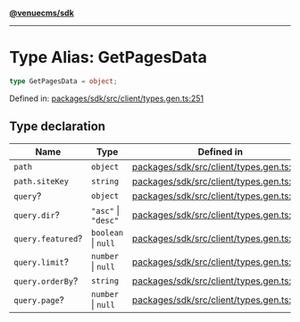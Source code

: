 [**@venuecms/sdk**](../Index.md)

***

# Type Alias: GetPagesData

```ts
type GetPagesData = object;
```

Defined in: [packages/sdk/src/client/types.gen.ts:251](https://github.com/venuecms/sdk/blob/00916d9de8c08ea7e3c8bf71381675389f602827/packages/sdk/src/client/types.gen.ts#L251)

## Type declaration

| Name | Type | Defined in |
| ------ | ------ | ------ |
| <a id="path"></a> `path` | `object` | [packages/sdk/src/client/types.gen.ts:252](https://github.com/venuecms/sdk/blob/00916d9de8c08ea7e3c8bf71381675389f602827/packages/sdk/src/client/types.gen.ts#L252) |
| `path.siteKey` | `string` | [packages/sdk/src/client/types.gen.ts:253](https://github.com/venuecms/sdk/blob/00916d9de8c08ea7e3c8bf71381675389f602827/packages/sdk/src/client/types.gen.ts#L253) |
| <a id="query"></a> `query`? | `object` | [packages/sdk/src/client/types.gen.ts:255](https://github.com/venuecms/sdk/blob/00916d9de8c08ea7e3c8bf71381675389f602827/packages/sdk/src/client/types.gen.ts#L255) |
| `query.dir`? | `"asc"` \| `"desc"` | [packages/sdk/src/client/types.gen.ts:256](https://github.com/venuecms/sdk/blob/00916d9de8c08ea7e3c8bf71381675389f602827/packages/sdk/src/client/types.gen.ts#L256) |
| `query.featured`? | `boolean` \| `null` | [packages/sdk/src/client/types.gen.ts:257](https://github.com/venuecms/sdk/blob/00916d9de8c08ea7e3c8bf71381675389f602827/packages/sdk/src/client/types.gen.ts#L257) |
| `query.limit`? | `number` \| `null` | [packages/sdk/src/client/types.gen.ts:258](https://github.com/venuecms/sdk/blob/00916d9de8c08ea7e3c8bf71381675389f602827/packages/sdk/src/client/types.gen.ts#L258) |
| `query.orderBy`? | `string` | [packages/sdk/src/client/types.gen.ts:259](https://github.com/venuecms/sdk/blob/00916d9de8c08ea7e3c8bf71381675389f602827/packages/sdk/src/client/types.gen.ts#L259) |
| `query.page`? | `number` \| `null` | [packages/sdk/src/client/types.gen.ts:260](https://github.com/venuecms/sdk/blob/00916d9de8c08ea7e3c8bf71381675389f602827/packages/sdk/src/client/types.gen.ts#L260) |
